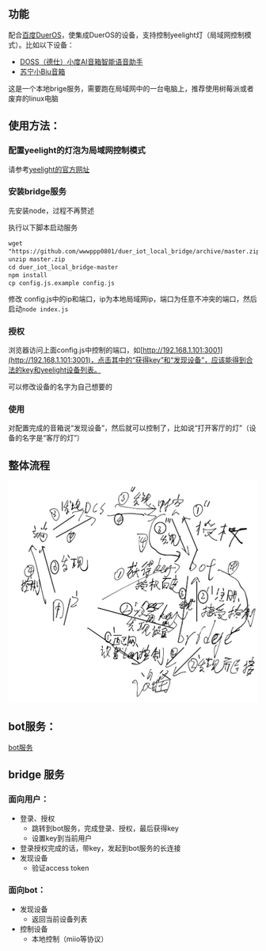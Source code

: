 ## 功能


配合[百度DuerOS](https://dueros.baidu.com/open)，使集成DuerOS的设备，支持控制yeelight灯（局域网控制模式）。比如以下设备：

  * [DOSS（德仕）小度AI音箱智能语音助手](https://item.jd.com/17807259586.html)
  * [苏宁小Biu音箱](https://product.suning.com/0000000000/10144312171.html)

这是一个本地brige服务，需要跑在局域网中的一台电脑上，推荐使用树莓派或者废弃的linux电脑

## 使用方法：

### 配置yeelight的灯泡为局域网控制模式

请参考[yeelight的官方网址](https://www.yeelight.com/zh_CN/developer)

### 安装bridge服务

先安装node，过程不再赘述

执行以下脚本启动服务

```shell
wget "https://github.com/wwwppp0801/duer_iot_local_bridge/archive/master.zip"
unzip master.zip
cd duer_iot_local_bridge-master
npm install
cp config.js.example config.js
```

修改 config.js中的ip和端口，ip为本地局域网ip，端口为任意不冲突的端口，然后启动```node index.js```

### 授权

浏览器访问上面config.js中控制的端口，如[http://192.168.1.101:3001](http://192.168.1.101:3001)，点击其中的“获得key”和“发现设备”，应该能得到合法的key和yeelight设备列表。

可以修改设备的名字为自己想要的

### 使用

对配置完成的音箱说“发现设备”，然后就可以控制了，比如说“打开客厅的灯”（设备的名字是“客厅的灯”）



## 整体流程

![流程](design.png)

## bot服务：

[bot服务](http://wangp.org:8081/wangpeng/duer_iot_bot_service)

## bridge 服务

### 面向用户：

* 登录、授权
    * 跳转到bot服务，完成登录、授权，最后获得key
    * 设置key到当前用户
* 登录授权完成的话，带key，发起到bot服务的长连接
* 发现设备
    * 验证access token

### 面向bot：

* 发现设备
    * 返回当前设备列表
* 控制设备
    * 本地控制（miio等协议）

